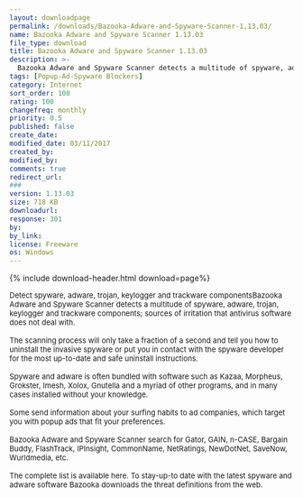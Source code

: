 ```yaml
---
layout: downloadpage
permalink: /downloads/Bazooka-Adware-and-Spyware-Scanner-1,13,03/
name: Bazooka Adware and Spyware Scanner 1.13.03
file_type: download
title: Bazooka Adware and Spyware Scanner 1.13.03
description: >-
  Bazooka Adware and Spyware Scanner detects a multitude of spyware, adware, trojan, keylogger and trackware components
tags: [Popup-Ad-Spyware Blockers]
category: Internet
sort_order: 100
rating: 100
changefreq: monthly
priority: 0.5
published: false
create_date:
modified_date: 03/11/2017
created_by:
modified_by:
comments: true
redirect_url:
###
version: 1.13.03
size: 718 KB
downloadurl:  
response: 301
by:
by_link:
license: Freeware
os: Windows
---
```


{% include download-header.html download=page%}

<p style="fix-download-text !important">
<p><font size="2">Detect spyware, adware, trojan, keylogger and trackware componentsBazooka Adware and Spyware Scanner detects a multitude of spyware, adware, trojan, keylogger and trackware components; sources of irritation that antivirus software does not deal with. <br />
<br />
The scanning process will only take a fraction of a second and tell you how to uninstall the invasive spyware or put you in contact with the spyware developer for the most up-to-date and safe uninstall instructions. <br />
<br />
Spyware and adware is often bundled with software such as Kazaa, Morpheus, Grokster, Imesh, Xolox, Gnutella and a myriad of other programs, and in many cases installed without your knowledge. <br />
<br />
Some send information about your surfing habits to ad companies, which target you with popup ads that fit your preferences. <br />
<br />
Bazooka Adware and Spyware Scanner search for Gator, GAIN, n-CASE, Bargain Buddy, FlashTrack, IPInsight, CommonName, NetRatings, NewDotNet, SaveNow, Wurldmedia, etc. <br />
<br />
The complete list is available here. To stay-up-to date with the latest spyware and adware software Bazooka downloads the threat definitions from the web.</font></p></p>
